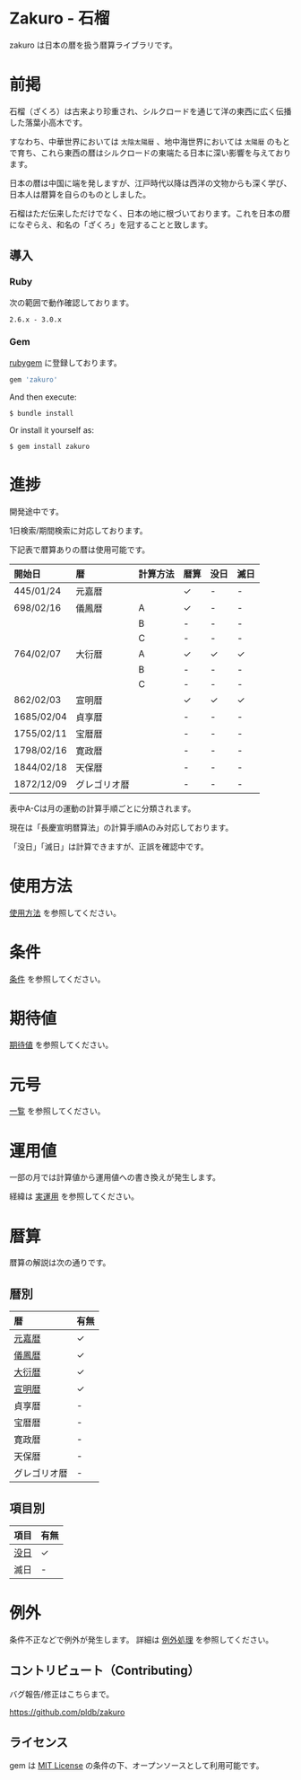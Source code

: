 # Zakuro - 石榴
zakuro は日本の暦を扱う暦算ライブラリです。

# 前掲
石榴（ざくろ）は古来より珍重され、シルクロードを通じて洋の東西に広く伝播した落葉小高木です。

すなわち、中華世界においては `太陰太陽暦` 、地中海世界においては `太陽暦` のもとで育ち、これら東西の暦はシルクロードの東端たる日本に深い影響を与えております。

日本の暦は中国に端を発しますが、江戸時代以降は西洋の文物からも深く学び、日本人は暦算を自らのものとしました。

石榴はただ伝来しただけでなく、日本の地に根づいております。これを日本の暦になぞらえ、和名の「ざくろ」を冠することと致します。

## 導入

### Ruby

次の範囲で動作確認しております。

`2.6.x - 3.0.x`

### Gem

[rubygem](https://rubygems.org/gems/zakuro) に登録しております。

```ruby
gem 'zakuro'
```

And then execute:

    $ bundle install

Or install it yourself as:

    $ gem install zakuro

# 進捗

開発途中です。

1日検索/期間検索に対応しております。

下記表で暦算ありの暦は使用可能です。

|開始日|暦   |計算方法|暦算|没日|滅日|
|:----|:----|:----|:---|:---|:---|
|445/01/24|元嘉暦| |✓|-|-|
|698/02/16|儀鳳暦|A|✓|-|-|
| | |B|-|-|-|
| | |C|-|-|-|
|764/02/07|大衍暦|A|✓|✓|✓|
| | |B|-|-|-|
| | |C|-|-|-|
|862/02/03|宣明暦| |✓|✓|✓|
|1685/02/04|貞享暦| |-|-|-|
|1755/02/11|宝暦暦| |-|-|-|
|1798/02/16|寛政暦| |-|-|-|
|1844/02/18|天保暦| |-|-|-|
|1872/12/09|グレゴリオ暦| |-|-|-|

表中A-Cは月の運動の計算手順ごとに分類されます。

現在は「長慶宣明暦算法」の計算手順Aのみ対応しております。

「没日」「滅日」は計算できますが、正誤を確認中です。

# 使用方法

[使用方法](./doc/usage.md) を参照してください。

# 条件

[条件](./doc/condition.md) を参照してください。

# 期待値

[期待値](./doc/expection.md) を参照してください。

# 元号

[一覧](./doc/gengou.md) を参照してください。

# 運用値

一部の月では計算値から運用値への書き換えが発生します。

経緯は [実運用](./doc/operation.md) を参照してください。

# 暦算

暦算の解説は次の通りです。

## 暦別

|暦   |有無|
|:----|:----|
|[元嘉暦](./doc/version/genka.md)|✓|
|[儀鳳暦](./doc/version/gihou.md)|✓|
|[大衍暦](./doc/version/daien.md)|✓|
|[宣明暦](./doc/version/senmyou.md)|✓|
|貞享暦|-|
|宝暦暦|-|
|寛政暦|-|
|天保暦|-|
|グレゴリオ暦|-|

## 項目別

|項目   |有無|
|:----|:----|
|[没日](./doc/dropped_date.md)|✓|
|滅日|-|

# 例外

条件不正などで例外が発生します。
詳細は [例外処理](./doc/error.md) を参照してください。

## コントリビュート（Contributing）

バグ報告/修正はこちらまで。

https://github.com/pldb/zakuro


## ライセンス

gem は [MIT License](https://opensource.org/licenses/MIT) の条件の下、オープンソースとして利用可能です。
